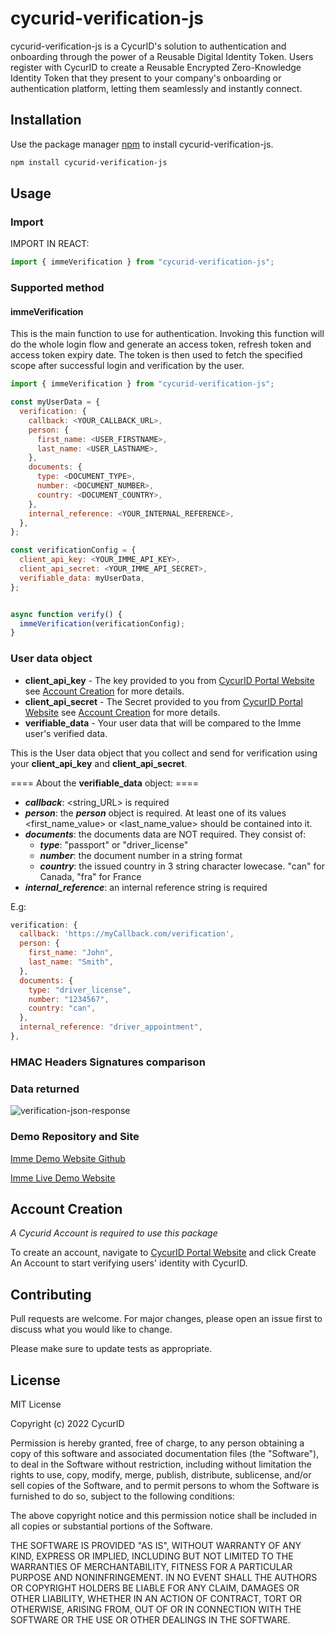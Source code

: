 # cycurid-verification-js

cycurid-verification-js is a CycurID's solution to authentication and onboarding through the power of a Reusable Digital Identity Token. Users register with CycurID to create a Reusable Encrypted Zero-Knowledge Identity Token that they present to your company's onboarding or authentication platform, letting them seamlessly and instantly connect.

## Installation

Use the package manager [npm](https://www.npmjs.com/) to install cycurid-verification-js.

```bash
npm install cycurid-verification-js
```

## Usage

### Import

IMPORT IN REACT:

```javascript
import { immeVerification } from "cycurid-verification-js";
```

### Supported method

#### immeVerification

This is the main function to use for authentication. Invoking this function will do the whole login flow and generate an access token, refresh token and access token expiry date. The token is then used to fetch the specified scope after successful login and verification by the user.

```javascript
import { immeVerification } from "cycurid-verification-js";

const myUserData = {
  verification: {
    callback: <YOUR_CALLBACK_URL>,
    person: {
      first_name: <USER_FIRSTNAME>,
      last_name: <USER_LASTNAME>,
    },
    documents: {
      type: <DOCUMENT_TYPE>,
      number: <DOCUMENT_NUMBER>,
      country: <DOCUMENT_COUNTRY>,
    },
    internal_reference: <YOUR_INTERNAL_REFERENCE>,
  },
};

const verificationConfig = {
  client_api_key: <YOUR_IMME_API_KEY>,
  client_api_secret: <YOUR_IMME_API_SECRET>,
  verifiable_data: myUserData,
};


async function verify() {
  immeVerification(verificationConfig);
}
```

### User data object

- **client_api_key** - The key provided to you from [CycurID Portal Website](https://portal.cycurid.com/) see [Account Creation](#account-creation) for more details.
- **client_api_secret** - The Secret provided to you from [CycurID Portal Website](https://portal.cycurid.com/) see [Account Creation](#account-creation) for more details.
- **verifiable_data** - Your user data that will be compared to the Imme user's verified data.

This is the User data object that you collect and send for verification using your **client_api_key** and **client_api_secret**.

==== About the **verifiable_data** object: ====

- **_callback_**: <string_URL> is required
- **_person_**: the ***person*** object is required. At least one of its values <first_name_value> or <last_name_value> should be contained into it.
- **_documents_**: the documents data are NOT required. They consist of:
  - **_type_**: "passport" or "driver_license"
  - **_number_**: the document number in a string format
  - **_country_**: the issued country in 3 string character lowecase. "can" for Canada, "fra" for France
- **_internal_reference_**: an internal reference string is required

E.g:

```javascript
verification: {
  callback: 'https://myCallback.com/verification',
  person: {
    first_name: "John",
    last_name: "Smith",
  },
  documents: {
    type: "driver_license",
    number: "1234567",
    country: "can",
  },
  internal_reference: "driver_appointment",
},
```

### HMAC Headers Signatures comparison


### Data returned

![verification-json-response](https://user-images.githubusercontent.com/107587283/207685960-193127ff-1d9a-4bd3-96c7-4c6075c7d52d.png)


### Demo Repository and Site

[Imme Demo Website Github](https://github.com/Cycurid/demo-website-production.git)

[Imme Live Demo Website](https://demo-website-production.vercel.app/)

## Account Creation

_A Cycurid Account is required to use this package_

To create an account, navigate to [CycurID Portal Website](https://portal.cycurid.com/) and click Create An Account to start verifying users' identity with CycurID.

## Contributing

Pull requests are welcome. For major changes, please open an issue first to discuss what you would like to change.

Please make sure to update tests as appropriate.

## License

MIT License

Copyright (c) 2022 CycurID

Permission is hereby granted, free of charge, to any person obtaining a copy
of this software and associated documentation files (the "Software"), to deal
in the Software without restriction, including without limitation the rights
to use, copy, modify, merge, publish, distribute, sublicense, and/or sell
copies of the Software, and to permit persons to whom the Software is
furnished to do so, subject to the following conditions:

The above copyright notice and this permission notice shall be included in all
copies or substantial portions of the Software.

THE SOFTWARE IS PROVIDED "AS IS", WITHOUT WARRANTY OF ANY KIND, EXPRESS OR
IMPLIED, INCLUDING BUT NOT LIMITED TO THE WARRANTIES OF MERCHANTABILITY,
FITNESS FOR A PARTICULAR PURPOSE AND NONINFRINGEMENT. IN NO EVENT SHALL THE
AUTHORS OR COPYRIGHT HOLDERS BE LIABLE FOR ANY CLAIM, DAMAGES OR OTHER
LIABILITY, WHETHER IN AN ACTION OF CONTRACT, TORT OR OTHERWISE, ARISING FROM,
OUT OF OR IN CONNECTION WITH THE SOFTWARE OR THE USE OR OTHER DEALINGS IN THE
SOFTWARE.

